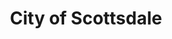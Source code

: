 ---
title: City of Scottsdale
state: Arizona
description: The data is supplied by the City of Scottsdale.
logo: https://upload.wikimedia.org/wikipedia/en/thumb/9/9a/City_of_Scottsdale_Script_Logo.svg/200px-City_of_Scottsdale_Script_Logo.svg.png
---